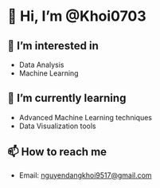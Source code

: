 # 👋 Hi, I’m @Khoi0703

## 👀 I’m interested in 
- Data Analysis
- Machine Learning

## 🌱 I’m currently learning 
- Advanced Machine Learning techniques
- Data Visualization tools

## 📫 How to reach me 
- Email: nguyendangkhoi9517@gmail.com

